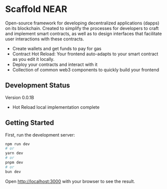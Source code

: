 
# Scaffold NEAR

Open-source framework for developing decentralized applications (dapps) on its blockchain. Created to simplify the processes for developers to craft and implement smart contracts, as well as to design interfaces that facilitate user interactions with these contracts.

* Create wallets and get funds to pay for gas
* Contract Hot Reload: Your frontend auto-adapts to your smart contract as you edit it locally.
* Deploy your contracts and interact with it
* Collection of common web3 components to quickly build your frontend

## Development Status

Version 0.0.1B

- Hot Reload local implementation complete

## Getting Started

First, run the development server:

```bash
npm run dev
# or
yarn dev
# or
pnpm dev
# or
bun dev
```

Open [http://localhost:3000](http://localhost:3000) with your browser to see the result.

